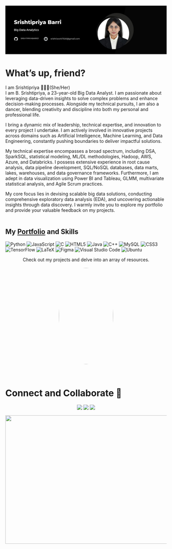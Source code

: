 [![MastHead](Cover.jpg)](https://portfolio-srishtipriya.onrender.com)

# What’s up, friend?

I am Srishtipriya 🙋🏻‍♂️(She/Her) 
<br>
I am B. Srishtipriya, a 23-year-old Big Data Analyst. I am passionate about leveraging data-driven insights to solve complex problems and enhance decision-making processes. Alongside my technical pursuits, I am also a dancer, blending creativity and discipline into both my personal and professional life.

I bring a dynamic mix of leadership, technical expertise, and innovation to every project I undertake. I am actively involved in innovative projects across domains such as Artificial Intelligence, Machine Learning, and Data Engineering, constantly pushing boundaries to deliver impactful solutions.

My technical expertise encompasses a broad spectrum, including DSA, SparkSQL, statistical modeling, ML/DL methodologies, Hadoop, AWS, Azure, and Databricks. I possess extensive experience in root cause analysis, data pipeline development, SQL/NoSQL databases, data marts, lakes, warehouses, and data governance frameworks. Furthermore, I am adept in data visualization using Power BI and Tableau, GLMM, multivariate statistical analysis, and Agile Scrum practices.

My core focus lies in devising scalable big data solutions, conducting comprehensive exploratory data analysis (EDA), and uncovering actionable insights through data discovery. I warmly invite you to explore my portfolio and provide your valuable feedback on my projects.<br><br>

## My [Portfolio](https://portfolio-srishtipriya.onrender.com) and Skills

![Python](https://img.shields.io/static/v1?style=for-the-badge&message=Python&color=3776AB&logo=Python&logoColor=FFFFFF&label=)
![JavaScript](https://img.shields.io/static/v1?style=for-the-badge&message=JavaScript&color=222222&logo=JavaScript&logoColor=F7DF1E&label=)
![C](https://img.shields.io/static/v1?style=for-the-badge&message=C&color=222222&logo=C&logoColor=A8B9CC&label=)
![HTML5](https://img.shields.io/static/v1?style=for-the-badge&message=HTML5&color=E34F26&logo=HTML5&logoColor=FFFFFF&label=)
![Java](https://img.shields.io/badge/-Java-000?&logo=Java&logoColor=007396)
![C++](https://img.shields.io/static/v1?style=for-the-badge&message=C%2B%2B&color=00599C&logo=C%2B%2B&logoColor=FFFFFF&label=)
![MySQL](https://img.shields.io/static/v1?style=for-the-badge&message=MySQL&color=4479A1&logo=MySQL&logoColor=FFFFFF&label=)
![CSS3](https://img.shields.io/static/v1?style=for-the-badge&message=CSS3&color=1572B6&logo=CSS3&logoColor=FFFFFF&label=)
![TensorFlow](https://img.shields.io/static/v1?style=for-the-badge&message=TensorFlow&color=FF6F00&logo=TensorFlow&logoColor=FFFFFF&label=)
![LaTeX](https://img.shields.io/static/v1?style=for-the-badge&message=LaTeX&color=008080&logo=LaTeX&logoColor=FFFFFF&label=)
![Figma](https://img.shields.io/static/v1?style=for-the-badge&message=Figma&color=F24E1E&logo=Figma&logoColor=FFFFFF&label=)
![Visual Studio Code](https://img.shields.io/static/v1?style=for-the-badge&message=Visual+Studio+Code&color=007ACC&logo=Visual+Studio+Code&logoColor=FFFFFF&label=)
![Ubuntu](https://img.shields.io/static/v1?style=for-the-badge&message=Ubuntu&color=E95420&logo=Ubuntu&logoColor=FFFFFF&label=)
<br>
<p align = 'center'>
Check out my projects and delve into an array of resources. <br><br> 
<a href = "https://portfolio-srishtipriya.onrender.com"><img src = 'studying 📖 📖.jpg' height='300' width = '170' style="border-radius: 100%;"></a>
</p>
<br>

# Connect and Collaborate 🚀
<p align="center">
  <a href = "https://www.instagram.com/_srishtipriya__/profilecard/?igsh=MXE2c291MXV0NDBx"><img src="https://img.shields.io/badge/Instagram-E4405F?style=for-the-badge&logo=instagram&logoColor=white" /></a>
  <a href = "https://www.linkedin.com/in/srishtipriya-b-9407961b6"><img src="https://img.shields.io/badge/LinkedIn-0077B5?style=for-the-badge&logo=linkedin&logoColor=white" /></a>
  <a href = "mailto:srishtirao7500@gmail.com"><img src="https://img.shields.io/badge/Gmail-D14836?style=for-the-badge&logo=gmail&logoColor=white" /></a>
</p>
<img src="download.gif" width="1128" height="400"/>
<!-- Markdown -->
